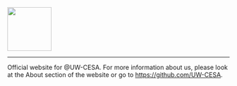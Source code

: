 <img style="width:auto; height:100px" src = "https://github.com/uwcesa/uwcesa.github.io/assets/174089617/88a7ab56-0ccc-4493-bbf7-166a898d2521" center/>

----


Official website for @UW-CESA. For more information about us, please look at the About section of the website or go to https://github.com/UW-CESA.


